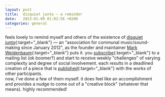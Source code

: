 ```yaml
---
layout: post
title:  disquiet junto — a reminder
date:   2023-01-09 01:02:56 +0200
categories: general
---
```

feels lovely to remind myself and others of the existence of [disquiet junto](https://disquiet.com/2012/01/27/the-disquiet-junto/){:target="_blank"} — an "association for communal music/sound-making since January 2012", as the founder and maintainer [Mark Weidenbaum](https://disquiet.com/){:target="_blank"} puts it. you [subscribe](https://tinyletter.com/disquiet-junto){:target="_blank"} to a mailing list (ok boomer?) and start to receive weekly "challenges" of varying complexity and degree of social involvement. each results in a deadlined creation of a piece that is [published](https://soundcloud.com/disquiet/sets){:target="_blank"} with the works of other participants.   
now, i've done a few of them myself. it does feel like an accomplishment and provides a nudge to come out of a "creative block" (whatever that means). highly recommended!
